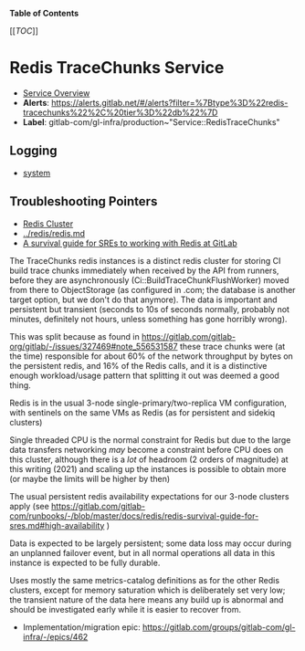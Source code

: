 <!-- MARKER: do not edit this section directly. Edit services/service-catalog.yml then run scripts/generate-docs -->

**Table of Contents**

[[_TOC_]]

# Redis TraceChunks Service

* [Service Overview](https://dashboards.gitlab.net/d/redis-tracechunks-main/redis-tracechunks-overview)
* **Alerts**: <https://alerts.gitlab.net/#/alerts?filter=%7Btype%3D%22redis-tracechunks%22%2C%20tier%3D%22db%22%7D>
* **Label**: gitlab-com/gl-infra/production~"Service::RedisTraceChunks"

## Logging

* [system](https://log.gprd.gitlab.net/goto/a10c2cd2b710f9eb65b13b9a2a328d51)

## Troubleshooting Pointers

* [Redis Cluster](../redis/redis-cluster.md)
* [../redis/redis.md](../redis/redis.md)
* [A survival guide for SREs to working with Redis at GitLab](../redis/redis-survival-guide-for-sres.md)
<!-- END_MARKER -->

<!-- ## Summary -->

The TraceChunks redis instances is a distinct redis cluster for storing CI build trace chunks immediately when received by the API from runners, before they are asynchronously (Ci::BuildTraceChunkFlushWorker) moved from there to ObjectStorage (as configured in .com; the database is another target option, but we don't do that anymore).  The data is important and persistent but transient (seconds to 10s of seconds normally, probably not minutes, definitely not hours, unless something has gone horribly wrong).

This was split because as found in <https://gitlab.com/gitlab-org/gitlab/-/issues/327469#note_556531587> these trace chunks were (at the time) responsible for about 60% of the network throughput by bytes on the persistent redis, and 16% of the Redis calls, and it is a distinctive enough workload/usage pattern that splitting it out was deemed a good thing.

<!-- ## Architecture -->

Redis is in the usual 3-node single-primary/two-replica VM configuration, with sentinels on the same VMs as Redis (as for persistent and sidekiq clusters)

<!-- ## Performance -->

<!-- ## Scalability -->

Single threaded CPU is the normal constraint for Redis but due to the large data transfers networking _may_ become a constraint before CPU does on this cluster, although there is a _lot_ of headroom (2 orders of magnitude)  at this writing (2021) and scaling up the instances is possible to obtain more (or maybe the limits will be higher by then)

<!-- ## Availability -->

The usual persistent redis availability expectations for our 3-node clusters apply (see <https://gitlab.com/gitlab-com/runbooks/-/blob/master/docs/redis/redis-survival-guide-for-sres.md#high-availability> )

<!-- ## Durability -->

Data is expected to be largely persistent; some data loss may occur during an unplanned failover event, but in all normal operations all data in this instance is expected to be fully durable.

<!-- ## Security/Compliance -->

<!-- ## Monitoring/Alerting -->

Uses mostly the same metrics-catalog definitions as for the other Redis clusters, except for memory saturation which is deliberately set very low; the transient nature of the data here means any build up is abnormal and should be investigated early while it is easier to recover from.

<!-- ## Links to further Documentation -->

* Implementation/migration epic: <https://gitlab.com/groups/gitlab-com/gl-infra/-/epics/462>
